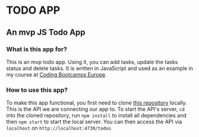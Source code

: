 # TODO APP
## An mvp JS Todo App

### What is this app for?
This is an mvp todo app. Using it, you can add tasks, update the tasks status and delete tasks. It is written in JavaScript and used as an example in my course at [Coding Bootcamps Europe](https://coding-bootcamps.eu).

### How to use this app?
To make this app functional, you first need to clone [this repository](https://github.com/coding-bootcamps-eu/todo-api) locally. This is the API we are connecting our app to. To start the API's server, ``cd`` into the cloned repository, run ``npm install`` to install all dependencies and then ``npm start`` to start the local server. You can then access the API via ``localhost`` on ``http://localhost:4730/todos``.